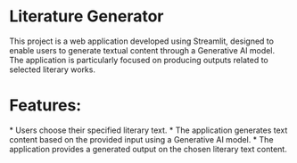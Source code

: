 <h1>Literature Generator</h1>
This project is a web application developed using Streamlit, designed to enable users to generate textual content through a Generative AI model. The application is particularly focused on producing outputs related to selected literary works.

<h1>Features: </h1>
          * Users choose their specified literary text.
          * The application generates text content based on the provided input using a Generative AI model.
          * The application provides a generated output on the chosen literary text content.
